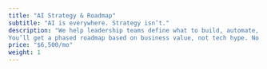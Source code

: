 ```yaml
---
title: "AI Strategy & Roadmap"
subtitle: "AI is everywhere. Strategy isn’t."
description: "We help leadership teams define what to build, automate, or ignore — and why.
You’ll get a phased roadmap based on business value, not tech hype. No buzzwords, no dead-end pilots — just clear, sequenced decisions and measurable impact."
price: "$6,500/mo"
weight: 1
--- 
```

